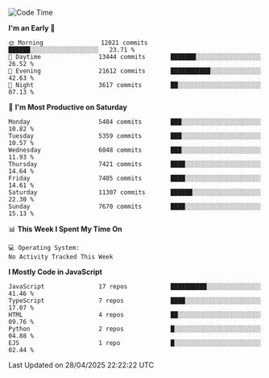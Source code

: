 <!--START_SECTION:waka-->
![Code Time](http://img.shields.io/badge/Code%20Time-3%2C498%20hrs%2059%20mins-blue)

**I'm an Early 🐤** 

```text
🌞 Morning                12021 commits       ██████░░░░░░░░░░░░░░░░░░░   23.71 % 
🌆 Daytime                13444 commits       ███████░░░░░░░░░░░░░░░░░░   26.52 % 
🌃 Evening                21612 commits       ███████████░░░░░░░░░░░░░░   42.63 % 
🌙 Night                  3617 commits        ██░░░░░░░░░░░░░░░░░░░░░░░   07.13 % 
```
📅 **I'm Most Productive on Saturday** 

```text
Monday                   5484 commits        ███░░░░░░░░░░░░░░░░░░░░░░   10.82 % 
Tuesday                  5359 commits        ███░░░░░░░░░░░░░░░░░░░░░░   10.57 % 
Wednesday                6048 commits        ███░░░░░░░░░░░░░░░░░░░░░░   11.93 % 
Thursday                 7421 commits        ████░░░░░░░░░░░░░░░░░░░░░   14.64 % 
Friday                   7405 commits        ████░░░░░░░░░░░░░░░░░░░░░   14.61 % 
Saturday                 11307 commits       ██████░░░░░░░░░░░░░░░░░░░   22.30 % 
Sunday                   7670 commits        ████░░░░░░░░░░░░░░░░░░░░░   15.13 % 
```


📊 **This Week I Spent My Time On** 

```text
💻 Operating System: 
No Activity Tracked This Week
```

**I Mostly Code in JavaScript** 

```text
JavaScript               17 repos            ██████████░░░░░░░░░░░░░░░   41.46 % 
TypeScript               7 repos             ████░░░░░░░░░░░░░░░░░░░░░   17.07 % 
HTML                     4 repos             ██░░░░░░░░░░░░░░░░░░░░░░░   09.76 % 
Python                   2 repos             █░░░░░░░░░░░░░░░░░░░░░░░░   04.88 % 
EJS                      1 repo              █░░░░░░░░░░░░░░░░░░░░░░░░   02.44 % 
```




 Last Updated on 28/04/2025 22:22:22 UTC
<!--END_SECTION:waka-->

<!--
**likaiqiang/likaiqiang** is a ✨ _special_ ✨ repository because its `README.md` (this file) appears on your GitHub profile.

Here are some ideas to get you started:

- 🔭 I’m currently working on ...
- 🌱 I’m currently learning ...
- 👯 I’m looking to collaborate on ...
- 🤔 I’m looking for help with ...
- 💬 Ask me about ...
- 📫 How to reach me: ...
- 😄 Pronouns: ...
- ⚡ Fun fact: ...
-->

